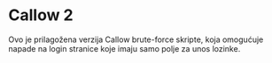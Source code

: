 # Callow 2

Ovo je prilagožena verzija Callow brute-force skripte, koja omogućuje napade na login stranice koje imaju samo polje za unos lozinke.